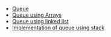 - [Queue](https://github.com/ishrutik/winter-of-contributing/blob/C_CPP/C_CPP/Data%20Structures/Queue/Queue%20Implementation/readme.md)<br>
- [Queue using Arrays](https://github.com/ishrutik/winter-of-contributing/blob/C_CPP/C_CPP/Data%20Structures/Queue/Queue%20Implementation/Queue_Using_Array.cpp)<br>
- [Queue using linked list](https://github.com/ishrutik/winter-of-contributing/blob/C_CPP/C_CPP/Data%20Structures/Queue/Queue%20Implementation/Queue_Using_LL.cpp)
- [Implementation of queue using stack](./implementation_of_queue_using_stack.md)
